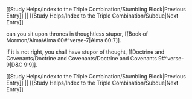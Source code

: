 [[Study Helps/Index to the Triple Combination/Stumbling Block|Previous Entry]]  ||  [[Study Helps/Index to the Triple Combination/Subdue|Next Entry]]

 can you sit upon thrones in thoughtless stupor, [[Book of Mormon/Alma/Alma 60#^verse-7|Alma 60:7]].

 if it is not right, you shall have stupor of thought, [[Doctrine and Covenants/Doctrine and Covenants/Doctrine and Covenants 9#^verse-9|D&C 9:9]].

[[Study Helps/Index to the Triple Combination/Stumbling Block|Previous Entry]]  ||  [[Study Helps/Index to the Triple Combination/Subdue|Next Entry]]